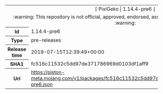 <html><table>
<tr><td colspan="2" align="center"><img width="0" height="0"><br/>⌈ PixiGeko | 1.14.4-pre6 ⌋<br/><img width="0" height="0"></td></tr>
<tr><td colspan="2" align="center"><img width="0" height="0"><br/>
:warning: This repository is not official, approved, endorsed, associated or connected with Mojang :warning:
<br/><img width="0" height="0"></td></tr>
<tr><th>Id</th><td>1.14.4-pre6</td></tr>
<tr><th>Type</th><td>pre-releases</td></tr>
<tr><th>Release time</th><td>2019-07-15T12:39:49+00:00</td></tr>
<tr><th>SHA1</th><td>fc516c11532c5dd97de371786969d0103df1aff9</td></tr>
<tr><th>Url</th><td><a href="https://piston-meta.mojang.com/v1/packages/fc516c11532c5dd97de371786969d0103df1aff9/1.14.4-pre6.json">https://piston-meta.mojang.com/v1/packages/fc516c11532c5dd97de371786969d0103df1aff9/1.14.4-pre6.json</a></td></tr>